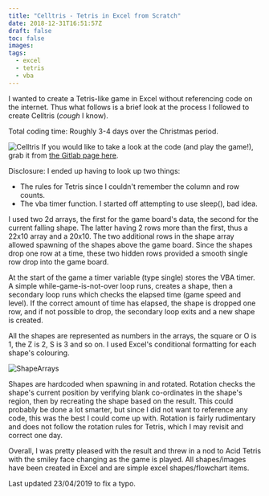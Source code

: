 ```yaml
---
title: "Celltris - Tetris in Excel from Scratch"
date: 2018-12-31T16:51:57Z
draft: false
toc: false
images: 
tags: 
  - excel 
  - tetris 
  - vba
---
```


I wanted to create a Tetris-like game in Excel without referencing code on the internet. Thus what follows is a brief look at the process I followed to create Celltris (*cough* I know).

Total coding time: Roughly 3-4 days over the Christmas period.

![Celltris](/gifs/celltris.gif#center)
If you would like to take a look at the code (and play the game!), grab it from [the Gitlab page here](https://gitlab.com/dieter.g/celltris).

Disclosure: I ended up having to look up two things:  
  - The rules for Tetris since I couldn't remember the column and row counts.  
  - The vba timer function. I started off attempting to use sleep(), bad idea.  

I used two 2d arrays, the first for the game board's data, the second for the current falling shape. The latter having 2 rows more than the first, thus a 22x10 array and a 20x10. The two additional rows in the shape array allowed spawning of the shapes above the game board. Since the shapes drop one row at a time, these two hidden rows provided a smooth single row drop into the game board.

At the start of the game a timer variable (type single) stores the VBA timer. A simple while-game-is-not-over loop runs, creates a shape, then a secondary loop runs which checks the elapsed time (game speed and level). If the correct amount of time has elapsed, the shape is dropped one row, and if not possible to drop, the secondary loop exits and a new shape is created.

All the shapes are represented as numbers in the arrays, the square or O is 1, the Z is 2, S is 3 and so on. I used Excel's conditional formatting for each shape's colouring.

![ShapeArrays](/images/celltris2.png#center)

Shapes are hardcoded when spawning in and rotated. Rotation checks the shape's current position by verifying blank co-ordinates in the shape's region, then by recreating the shape based on the result. This could probably be done a lot smarter, but since I did not want to reference any code, this was the best I could come up with. Rotation is fairly rudimentary and does not follow the rotation rules for Tetris, which I may revisit and correct one day.

Overall, I was pretty pleased with the result and threw in a nod to Acid Tetris with the smiley face changing as the game is played. All shapes/images have been created in Excel and are simple excel shapes/flowchart items.

Last updated 23/04/2019 to fix a typo.
